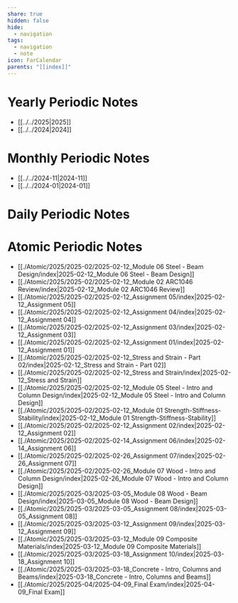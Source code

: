 ```yaml
---
share: true
hidden: false
hide:
  - navigation
tags:
  - navigation
  - note
icon: FarCalendar
parents: "[[index]]"
---
```


# Yearly Periodic Notes

- [[../../2025|2025]]
- [[../../2024|2024]]


# Monthly Periodic Notes

- [[../../2024-11|2024-11]]
- [[../../2024-01|2024-01]]


# Daily Periodic Notes



# Atomic Periodic Notes

- [[./Atomic/2025/2025-02/2025-02-12_Module 06 Steel - Beam Design/index|2025-02-12_Module 06 Steel - Beam Design]]
- [[./Atomic/2025/2025-02/2025-02-12_Module 02 ARC1046 Review/index|2025-02-12_Module 02 ARC1046 Review]]
- [[./Atomic/2025/2025-02/2025-02-12_Assignment 05/index|2025-02-12_Assignment 05]]
- [[./Atomic/2025/2025-02/2025-02-12_Assignment 04/index|2025-02-12_Assignment 04]]
- [[./Atomic/2025/2025-02/2025-02-12_Assignment 03/index|2025-02-12_Assignment 03]]
- [[./Atomic/2025/2025-02/2025-02-12_Assignment 01/index|2025-02-12_Assignment 01]]
- [[./Atomic/2025/2025-02/2025-02-12_Stress and Strain - Part 02/index|2025-02-12_Stress and Strain - Part 02]]
- [[./Atomic/2025/2025-02/2025-02-12_Stress and Strain/index|2025-02-12_Stress and Strain]]
- [[./Atomic/2025/2025-02/2025-02-12_Module 05 Steel - Intro and Column Design/index|2025-02-12_Module 05 Steel - Intro and Column Design]]
- [[./Atomic/2025/2025-02/2025-02-12_Module 01 Strength-Stiffness-Stability/index|2025-02-12_Module 01 Strength-Stiffness-Stability]]
- [[./Atomic/2025/2025-02/2025-02-12_Assignment 02/index|2025-02-12_Assignment 02]]
- [[./Atomic/2025/2025-02/2025-02-14_Assignment 06/index|2025-02-14_Assignment 06]]
- [[./Atomic/2025/2025-02/2025-02-26_Assignment 07/index|2025-02-26_Assignment 07]]
- [[./Atomic/2025/2025-02/2025-02-26_Module 07 Wood - Intro and Column Design/index|2025-02-26_Module 07 Wood - Intro and Column Design]]
- [[./Atomic/2025/2025-03/2025-03-05_Module 08 Wood - Beam Design/index|2025-03-05_Module 08 Wood - Beam Design]]
- [[./Atomic/2025/2025-03/2025-03-05_Assignment 08/index|2025-03-05_Assignment 08]]
- [[./Atomic/2025/2025-03/2025-03-12_Assignment 09/index|2025-03-12_Assignment 09]]
- [[./Atomic/2025/2025-03/2025-03-12_Module 09 Composite Materials/index|2025-03-12_Module 09 Composite Materials]]
- [[./Atomic/2025/2025-03/2025-03-18_Assignment 10/index|2025-03-18_Assignment 10]]
- [[./Atomic/2025/2025-03/2025-03-18_Concrete - Intro, Columns and Beams/index|2025-03-18_Concrete - Intro, Columns and Beams]]
- [[./Atomic/2025/2025-04/2025-04-09_Final Exam/index|2025-04-09_Final Exam]]

